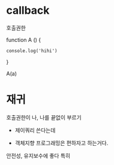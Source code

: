 # callback

호출권한

function A () {

 	console.log('hihi')

}

A(a)

# 재귀

호출권한이 나, 나를 끝없이 부르기





- 제이쿼리 쓴다는데

- 객체지향 프로그래밍은 편하자고 하는거다.

안전성, 유지보수에 좋다 특히

